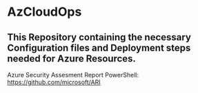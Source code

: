 # AzCloudOps
This Repository containing the necessary Configuration files and Deployment steps needed for Azure Resources.
-----------------------------------------------------------------------------------------------------------------
Azure Security Assesment Report PowerShell: https://github.com/microsoft/ARI

